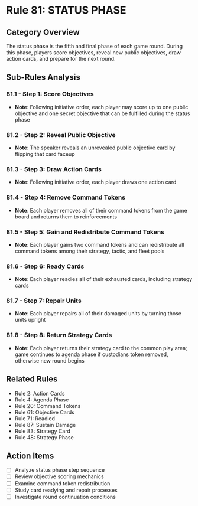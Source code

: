 # Rule 81: STATUS PHASE

## Category Overview
The status phase is the fifth and final phase of each game round. During this phase, players score objectives, reveal new public objectives, draw action cards, and prepare for the next round.

## Sub-Rules Analysis

### 81.1 - Step 1: Score Objectives
- **Note**: Following initiative order, each player may score up to one public objective and one secret objective that can be fulfilled during the status phase

### 81.2 - Step 2: Reveal Public Objective
- **Note**: The speaker reveals an unrevealed public objective card by flipping that card faceup

### 81.3 - Step 3: Draw Action Cards
- **Note**: Following initiative order, each player draws one action card

### 81.4 - Step 4: Remove Command Tokens
- **Note**: Each player removes all of their command tokens from the game board and returns them to reinforcements

### 81.5 - Step 5: Gain and Redistribute Command Tokens
- **Note**: Each player gains two command tokens and can redistribute all command tokens among their strategy, tactic, and fleet pools

### 81.6 - Step 6: Ready Cards
- **Note**: Each player readies all of their exhausted cards, including strategy cards

### 81.7 - Step 7: Repair Units
- **Note**: Each player repairs all of their damaged units by turning those units upright

### 81.8 - Step 8: Return Strategy Cards
- **Note**: Each player returns their strategy card to the common play area; game continues to agenda phase if custodians token removed, otherwise new round begins

## Related Rules
- Rule 2: Action Cards
- Rule 4: Agenda Phase
- Rule 20: Command Tokens
- Rule 61: Objective Cards
- Rule 71: Readied
- Rule 87: Sustain Damage
- Rule 83: Strategy Card
- Rule 48: Strategy Phase

## Action Items
- [ ] Analyze status phase step sequence
- [ ] Review objective scoring mechanics
- [ ] Examine command token redistribution
- [ ] Study card readying and repair processes
- [ ] Investigate round continuation conditions
